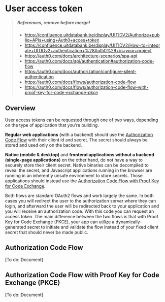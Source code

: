 # User access token

<!-- theme: danger -->

> ##### References, remove before merge!
> - https://confluence.uitdatabank.be/display/UITIDV2/Authorize+publiq+APIs+using+Auth0+acces+token
> - https://confluence.uitdatabank.be/display/UITIDV2/How+to+integrate+UITIDv2+authentication+%28Auth0%29+in+your+project
> - https://auth0.com/docs/architecture-scenarios/spa-api
> - https://auth0.com/docs/api/authentication#authorization-code-flow
> - https://auth0.com/docs/authorization/configure-silent-authentication
> - https://auth0.com/docs/flows/authorization-code-flow
> - https://auth0.com/docs/flows/authorization-code-flow-with-proof-key-for-code-exchange-pkce

## Overview

User access tokens can be requested through one of two ways, depending on the type of application that you're building.

**Regular web applications** (with a backend) should use the [Authorization Code Flow](#authorization-code-flow) with their client id and secret. The secret should always be stored and used only on the backend.

**Native (mobile & desktop)** and **frontend applications without a backend (single-page applications)** on the other hand, do not have a way to securely store their client secret. Native binaries can be decompiled to reveal the secret, and Javascript applications running in the browser are running in an inherently unsafe environment to store secrets. Those applications should instead use the [Authorization Code Flow with Proof Key for Code Exchange](#authorization-code-flow-with-proof-key-for-code-exchange-pkce).

Both flows are standard OAuth2 flows and work largely the same. In both cases you will redirect the user to the authorization server where they can login, and afterward the user will be redirected back to your application and you will receive an authorization code. With this code you can request an access token. The main difference between the two flows is that with Proof Key for Code Exchange (PKCE), your app can utilize a dynamically-generated secret to initiate and validate the flow instead of your fixed client secret that should never be made public.

## Authorization Code Flow

\[To do\: Document]

## Authorization Code Flow with Proof Key for Code Exchange (PKCE)

\[To do\: Document]